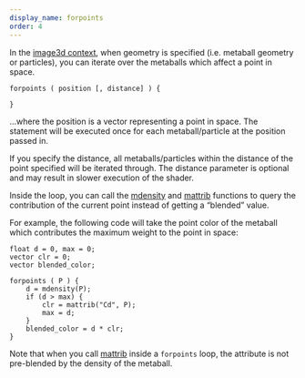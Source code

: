 ```yaml
---
display_name: forpoints
order: 4
---
```

In the [image3d context](../contexts/image3d.html "Obsolete. Write a program for use with the i3dgen program to generate 3D
textures."), when geometry is specified (i.e. metaball geometry or particles), you can iterate over the metaballs which affect a point in space.

```vex
forpoints ( position [, distance] ) {

}

```

…where the position is a vector representing a point in space. The statement will be executed once for each metaball/particle at the position passed in.

If you specify the distance, all metaballs/particles within the distance of the point specified will be iterated through. The distance parameter is optional and may result in slower execution of the shader.

Inside the loop, you can call the [mdensity](mdensity.html "Returns the density of the metaball field if metaball geometry is
specified to i3dgen.") and [mattrib](mattrib.html "Returns the value of the point attribute for the metaballs if
metaball geometry is specified to i3dgen.") functions to query the contribution of the current point instead of getting a “blended” value.

For example, the following code will take the point color of the metaball which contributes the maximum weight to the point in space:

```vex
float d = 0, max = 0;
vector clr = 0;
vector blended_color;

forpoints ( P ) {
    d = mdensity(P);
    if (d > max) {
        clr = mattrib("Cd", P);
        max = d;
    }
    blended_color = d * clr;
}

```

Note that when you call [mattrib](mattrib.html "Returns the value of the point attribute for the metaballs if
metaball geometry is specified to i3dgen.") inside a `forpoints` loop, the attribute is not pre-blended by the density of the metaball.
